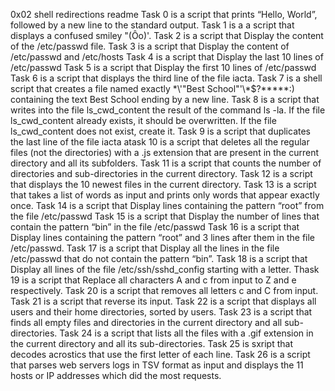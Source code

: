0x02 shell redirections readme
Task 0 is a script that prints “Hello, World”, followed by a new line to the standard output.
Task 1 is a a script that displays a confused smiley "(Ôo)'.
Task 2 is a script that Display the content of the /etc/passwd file.
Task 3 is a script that Display the content of /etc/passwd and /etc/hosts
Task 4 is a script that Display the last 10 lines of /etc/passwd
Task 5 is a script that Display the first 10 lines of /etc/passwd
Task 6 is a script that displays the third line of the file iacta.
Task 7 is a shell script that creates a file named exactly \*\\'"Best School"\'\\*$\?\*\*\*\*\*:) containing the text Best School ending by a new line.
Task 8 is a script that writes into the file ls_cwd_content the result of the command ls -la. If the file ls_cwd_content already exists, it should be overwritten. If the file ls_cwd_content does not exist, create it.
Task 9 is a script that duplicates the last line of the file iacta
atask 10 is a script that deletes all the regular files (not the directories) with a .js extension that are present in the current directory and all its subfolders.
Task 11 is a script that counts the number of directories and sub-directories in the current directory.
Task 12 is a script that displays the 10 newest files in the current directory.
Task 13 is a script that takes a list of words as input and prints only words that appear exactly once.
Task 14 is a script that Display lines containing the pattern “root” from the file /etc/passwd
Task 15 is a script that Display the number of lines that contain the pattern “bin” in the file /etc/passwd
Task 16 is a script that Display lines containing the pattern “root” and 3 lines after them in the file /etc/passwd.
Task 17 is a script that Display all the lines in the file /etc/passwd that do not contain the pattern “bin”.
Task 18 is a script that Display all lines of the file /etc/ssh/sshd_config starting with a letter.
Thask 19 is a script that Replace all characters A and c from input to Z and e respectively.
Task 20 is a script that removes all letters c and C from input.
Task 21 is a script that reverse its input.
Task 22 is a script that displays all users and their home directories, sorted by users.
Task 23 is a script that finds all empty files and directories in the current directory and all sub-directories.
Task 24 is a script that lists all the files with a .gif extension in the current directory and all its sub-directories.
Task 25 is sxript that decodes acrostics that use the first letter of each line.
Task 26 is a script that parses web servers logs in TSV format as input and displays the 11 hosts or IP addresses which did the most requests.

